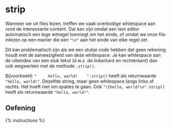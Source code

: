 # strip
Wanneer we uit files lezen, treffen we vaak overbodige whitespace aan rond de interessante content. Dat kan zijn omdat een text editor automatisch een lege witregel toevoegt om het einde, of omdat we onze file inlezen op een manier die een `"\n"` aan het einde van elke regel zet.

Dit kan problematisch zijn als we een stukje code hebben dat geen rekening houdt met de aanwezigheid van deze whitespace. Je kan whitespace aan de uiteindes van een stuk tekst (d.w.z. de linkerkant en rechterkant) dan ook wegwerken met de methode `.strip()`.

Bijvoorbeeld: `"     hello, world!    ".strip()` heeft als returnwaarde `"hello, world!"`. Dezelfde string, maar geen whitespace langs links of rechts. Het hoeft niet om spaties te gaan. Ook `"\thello, world!\n".strip()` heeft als returnwaarde `"hello, world!"`.

## Oefening
{% instructions %}
